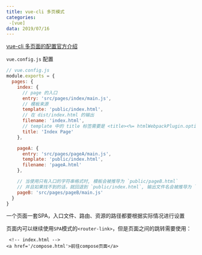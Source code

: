 ```yaml
---
title: vue-cli 多页模式
categories: 
 -[vue]
data: 2019/07/16
---
```


[vue-cli 多页面的配置官方介绍](https://cli.vuejs.org/zh/config/#pages)



`vue.config.js`  配置

```js
// vue.config.js
module.exports = {
  pages: {
    index: {
      // page 的入口
      entry: 'src/pages/index/main.js',
      // 模板来源
      template: 'public/index.html',
      // 在 dist/index.html 的输出
      filename: 'index.html',
      // template 中的 title 标签需要是 <title><%= htmlWebpackPlugin.options.title %></title>
      title: 'Index Page'
    },

    pageA: {
      entry: 'src/pages/pageA/main.js',
      template: 'public/index.html',
      filename: 'pageA.html'
    },

    // 当使用只有入口的字符串格式时, 模板会被推导为 `public/pageB.html`
    // 并且如果找不到的话，就回退到 `public/index.html`, 输出文件名会被推导为 `pageB.html`
    pageB: 'src/pages/pageB/main.js'
  }
}
```





一个页面一套SPA，入口文件、路由、资源的路径都要根据实际情况进行设置



页面内可以继续使用`SPA`模式的`<router-link>`，但是页面之间的跳转需要使用：

```
 <!-- index.html -->
<a href='/compose.html'>前往compose页面</a>
```